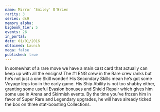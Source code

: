 ```yaml
---
name: Mirror 'Smiley' O'Brien
rarity: 3
series: ds9
memory_alpha:
bigbook_tier: 5
events: 26
in_portal:
date: 01/01/2016
obtained: Launch
mega: false
published: true
---
```


In somewhat of a rare move we have a main cast card that actually can keep up with all the ensigns! The #1 ENG crew in the Rare crew ranks but he’s not just a one Skill wonder! His Secondary Skills mean he’s got some Voyage legs too in the early game. His Ship Ability is not too shabby either, granting some useful Evasion bonuses and Shield Repair which gives him some use in Arena and Skirmish events. By the time you’ve frozen him in favor of Super Rare and Legendary upgrades, he will have already ticked the box on three stat-boosting Collections.
